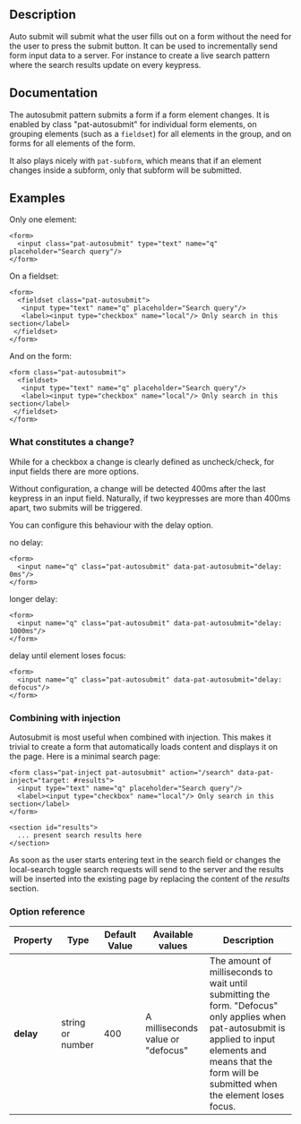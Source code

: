 ## Description
Auto submit will submit what the user fills out on a form without the need for the user to press the submit button.
It can be used to incrementally send form input data to a server. For instance to create a live search pattern where
the search results update on every keypress. 

## Documentation
The autosubmit pattern submits a form if a form element changes. It is
enabled by class "pat-autosubmit" for individual form elements, on
grouping elements (such as a `fieldset`) for all elements in the group, and on forms for all
elements of the form.

It also plays nicely with `pat-subform`, which means that if an element changes
inside a subform, only that subform will be submitted.

## Examples

Only one element:

    <form>
      <input class="pat-autosubmit" type="text" name="q" placeholder="Search query"/>
    </form>

On a fieldset:

    <form>
      <fieldset class="pat-autosubmit">
       <input type="text" name="q" placeholder="Search query"/>
       <label><input type="checkbox" name="local"/> Only search in this section</label>
     </fieldset>
    </form>

And on the form:

    <form class="pat-autosubmit">
      <fieldset>
       <input type="text" name="q" placeholder="Search query"/>
       <label><input type="checkbox" name="local"/> Only search in this section</label>
     </fieldset>
    </form>


### What constitutes a change?

While for a checkbox a change is clearly defined as uncheck/check, for
input fields there are more options.

Without configuration, a change will be detected 400ms after the last
keypress in an input field. Naturally, if two keypresses are more than
400ms apart, two submits will be triggered.

You can configure this behaviour with the delay option.

no delay:

    <form>
      <input name="q" class="pat-autosubmit" data-pat-autosubmit="delay: 0ms"/>
    </form>

longer delay:

    <form>
      <input name="q" class="pat-autosubmit" data-pat-autosubmit="delay: 1000ms"/>
    </form>

delay until element loses focus:

    <form>
      <input name="q" class="pat-autosubmit" data-pat-autosubmit="delay: defocus"/>
    </form>

### Combining with injection

Autosubmit is most useful when combined with injection. This makes it
trivial to create a form that automatically loads content and displays
it on the page. Here is a minimal search page:

    <form class="pat-inject pat-autosubmit" action="/search" data-pat-inject="target: #results">
      <input type="text" name="q" placeholder="Search query"/>
      <label><input type="checkbox" name="local"/> Only search in this section</label>
    </form>

    <section id="results">
      ... present search results here
    </section>

As soon as the user starts entering text in the search field or changes
the local-search toggle search requests will send to the server and the
results will be inserted into the existing page by replacing the content
of the *results* section.

### Option reference

|Property   | Type             | Default Value | Available values                  | Description                                                   |
|-----------|------------------|---------------|-----------------------------------|---------------------------------------------------------------|
|**delay**  | string or number | 400           | A milliseconds value or "defocus" | The amount of milliseconds to wait until submitting the form. "Defocus" only applies when pat-autosubmit is applied to input elements and means that the form will be submitted when the element loses focus. |
